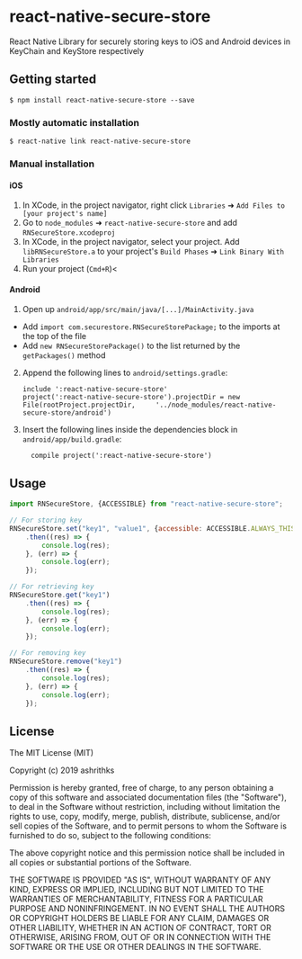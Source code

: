 
# react-native-secure-store
  React Native Library for securely storing keys to iOS and Android devices in KeyChain and KeyStore respectively

## Getting started

`$ npm install react-native-secure-store --save`

### Mostly automatic installation

`$ react-native link react-native-secure-store`

### Manual installation


#### iOS

1. In XCode, in the project navigator, right click `Libraries` ➜ `Add Files to [your project's name]`
2. Go to `node_modules` ➜ `react-native-secure-store` and add `RNSecureStore.xcodeproj`
3. In XCode, in the project navigator, select your project. Add `libRNSecureStore.a` to your project's `Build Phases` ➜ `Link Binary With Libraries`
4. Run your project (`Cmd+R`)<

#### Android

1. Open up `android/app/src/main/java/[...]/MainActivity.java`
  - Add `import com.securestore.RNSecureStorePackage;` to the imports at the top of the file
  - Add `new RNSecureStorePackage()` to the list returned by the `getPackages()` method
2. Append the following lines to `android/settings.gradle`:
  	```
  	include ':react-native-secure-store'
  	project(':react-native-secure-store').projectDir = new File(rootProject.projectDir, 	'../node_modules/react-native-secure-store/android')
  	```
3. Insert the following lines inside the dependencies block in `android/app/build.gradle`:
  	```
      compile project(':react-native-secure-store')
  	```


## Usage
```javascript
import RNSecureStore, {ACCESSIBLE} from "react-native-secure-store";

// For storing key
RNSecureStore.set("key1", "value1", {accessible: ACCESSIBLE.ALWAYS_THIS_DEVICE_ONLY})
	.then((res) => {
		console.log(res);
	}, (err) => {
		console.log(err);
	});

// For retrieving key
RNSecureStore.get("key1")
	.then((res) => {
		console.log(res);
	}, (err) => {
		console.log(err);
	});

// For removing key
RNSecureStore.remove("key1")
	.then((res) => {
		console.log(res);
	}, (err) => {
		console.log(err);
	});	
```
  
## License

The MIT License (MIT)

Copyright (c) 2019 ashrithks

Permission is hereby granted, free of charge, to any person obtaining a copy
of this software and associated documentation files (the "Software"), to deal
in the Software without restriction, including without limitation the rights
to use, copy, modify, merge, publish, distribute, sublicense, and/or sell
copies of the Software, and to permit persons to whom the Software is
furnished to do so, subject to the following conditions:

The above copyright notice and this permission notice shall be included in all
copies or substantial portions of the Software.

THE SOFTWARE IS PROVIDED "AS IS", WITHOUT WARRANTY OF ANY KIND, EXPRESS OR
IMPLIED, INCLUDING BUT NOT LIMITED TO THE WARRANTIES OF MERCHANTABILITY,
FITNESS FOR A PARTICULAR PURPOSE AND NONINFRINGEMENT. IN NO EVENT SHALL THE
AUTHORS OR COPYRIGHT HOLDERS BE LIABLE FOR ANY CLAIM, DAMAGES OR OTHER
LIABILITY, WHETHER IN AN ACTION OF CONTRACT, TORT OR OTHERWISE, ARISING FROM,
OUT OF OR IN CONNECTION WITH THE SOFTWARE OR THE USE OR OTHER DEALINGS IN THE
SOFTWARE.